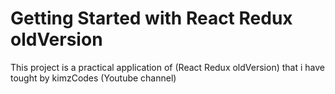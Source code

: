 # Getting Started with React Redux oldVersion

This project is a practical application of (React Redux oldVersion) that i have tought by kimzCodes (Youtube channel) 

